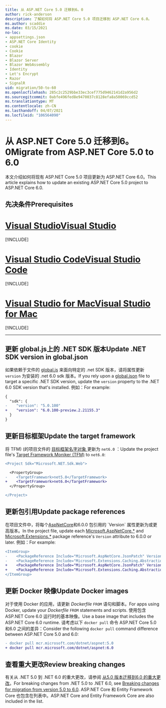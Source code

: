 ```yaml
---
title: 从 ASP.NET Core 5.0 迁移到6。0
author: rick-anderson
description: 了解如何将 ASP.NET Core 5.0 项目迁移到 ASP.NET Core 6.0。
ms.author: scaddie
ms.date: 03/15/2021
no-loc:
- appsettings.json
- ASP.NET Core Identity
- cookie
- Cookie
- Blazor
- Blazor Server
- Blazor WebAssembly
- Identity
- Let's Encrypt
- Razor
- SignalR
uid: migration/50-to-60
ms.openlocfilehash: 285c2c2529bbe33ec3cef775d9462141d2a956d2
ms.sourcegitcommit: 0abfe496fed8e9470037c8128efa8a50069ccd52
ms.translationtype: MT
ms.contentlocale: zh-CN
ms.lasthandoff: 04/07/2021
ms.locfileid: "106564090"
---
```

# <a name="migrate-from-aspnet-core-50-to-60"></a><span data-ttu-id="aa812-103">从 ASP.NET Core 5.0 迁移到6。0</span><span class="sxs-lookup"><span data-stu-id="aa812-103">Migrate from ASP.NET Core 5.0 to 6.0</span></span>

<span data-ttu-id="aa812-104">本文介绍如何将现有 ASP.NET Core 5.0 项目更新为 ASP.NET Core 6.0。</span><span class="sxs-lookup"><span data-stu-id="aa812-104">This article explains how to update an existing ASP.NET Core 5.0 project to ASP.NET Core 6.0.</span></span>

## <a name="prerequisites"></a><span data-ttu-id="aa812-105">先决条件</span><span class="sxs-lookup"><span data-stu-id="aa812-105">Prerequisites</span></span>

# <a name="visual-studio"></a>[<span data-ttu-id="aa812-106">Visual Studio</span><span class="sxs-lookup"><span data-stu-id="aa812-106">Visual Studio</span></span>](#tab/visual-studio)

[!INCLUDE[](~/includes/net-prereqs-vs-6.0.md)]

# <a name="visual-studio-code"></a>[<span data-ttu-id="aa812-107">Visual Studio Code</span><span class="sxs-lookup"><span data-stu-id="aa812-107">Visual Studio Code</span></span>](#tab/visual-studio-code)

[!INCLUDE[](~/includes/net-prereqs-vsc-6.0.md)]

# <a name="visual-studio-for-mac"></a>[<span data-ttu-id="aa812-108">Visual Studio for Mac</span><span class="sxs-lookup"><span data-stu-id="aa812-108">Visual Studio for Mac</span></span>](#tab/visual-studio-mac)

[!INCLUDE[](~/includes/net-prereqs-mac-6.0.md)]

---

## <a name="update-net-sdk-version-in-globaljson"></a><span data-ttu-id="aa812-109">更新 global.js上的 .NET SDK 版本</span><span class="sxs-lookup"><span data-stu-id="aa812-109">Update .NET SDK version in global.json</span></span>

<span data-ttu-id="aa812-110">如果依赖于文件的 [global.js](/dotnet/core/tools/global-json) 来面向特定的 .net SDK 版本，请将属性更新 `version` 为安装的 .net 6.0 sdk 版本。</span><span class="sxs-lookup"><span data-stu-id="aa812-110">If you rely upon a [global.json](/dotnet/core/tools/global-json) file to target a specific .NET SDK version, update the `version` property to the .NET 6.0 SDK version that's installed.</span></span> <span data-ttu-id="aa812-111">例如：</span><span class="sxs-lookup"><span data-stu-id="aa812-111">For example:</span></span>

```diff
{
  "sdk": {
-    "version": "5.0.100"
+    "version": "6.0.100-preview.2.21155.3"
  }
}
```

## <a name="update-the-target-framework"></a><span data-ttu-id="aa812-112">更新目标框架</span><span class="sxs-lookup"><span data-stu-id="aa812-112">Update the target framework</span></span>

<span data-ttu-id="aa812-113">将 TFM)  (的项目文件的 [目标框架名字对象 ](/dotnet/standard/frameworks) 更新为 `net6.0` ：</span><span class="sxs-lookup"><span data-stu-id="aa812-113">Update the project file's [Target Framework Moniker (TFM)](/dotnet/standard/frameworks) to `net6.0`:</span></span>

```diff
<Project Sdk="Microsoft.NET.Sdk.Web">

  <PropertyGroup>
-    <TargetFramework>net5.0</TargetFramework>
+    <TargetFramework>net6.0</TargetFramework>
  </PropertyGroup>

</Project>
```

## <a name="update-package-references"></a><span data-ttu-id="aa812-114">更新包引用</span><span class="sxs-lookup"><span data-stu-id="aa812-114">Update package references</span></span>

<span data-ttu-id="aa812-115">在项目文件中，将每个[AspNetCore](https://www.nuget.org/packages?q=Microsoft.AspNetCore.*)和6.0.0 包引用[](https://www.nuget.org/packages?q=Microsoft.Extensions.*)的 `Version` 属性更新为或更高版本。</span><span class="sxs-lookup"><span data-stu-id="aa812-115">In the project file, update each [Microsoft.AspNetCore.\*](https://www.nuget.org/packages?q=Microsoft.AspNetCore.*) and [Microsoft.Extensions.\*](https://www.nuget.org/packages?q=Microsoft.Extensions.*) package reference's `Version` attribute to 6.0.0 or later.</span></span> <span data-ttu-id="aa812-116">例如：</span><span class="sxs-lookup"><span data-stu-id="aa812-116">For example:</span></span>

```diff
<ItemGroup>
-    <PackageReference Include="Microsoft.AspNetCore.JsonPatch" Version="5.0.3" />
-    <PackageReference Include="Microsoft.Extensions.Caching.Abstractions" Version="5.0.0" />
+    <PackageReference Include="Microsoft.AspNetCore.JsonPatch" Version="6.0.0-preview.2.*" />
+    <PackageReference Include="Microsoft.Extensions.Caching.Abstractions" Version="6.0.0-preview.2.*" />
</ItemGroup>
```

## <a name="update-docker-images"></a><span data-ttu-id="aa812-117">更新 Docker 映像</span><span class="sxs-lookup"><span data-stu-id="aa812-117">Update Docker images</span></span>

<span data-ttu-id="aa812-118">对于使用 Docker 的应用，请更新 *Dockerfile* `FROM` 语句和脚本。</span><span class="sxs-lookup"><span data-stu-id="aa812-118">For apps using Docker, update your *Dockerfile* `FROM` statements and scripts.</span></span> <span data-ttu-id="aa812-119">使用包含 ASP.NET Core 6.0 运行时的基本映像。</span><span class="sxs-lookup"><span data-stu-id="aa812-119">Use a base image that includes the ASP.NET Core 6.0 runtime.</span></span> <span data-ttu-id="aa812-120">请考虑以下 `docker pull` 命令 ASP.NET Core 5.0 和6.0 之间的差异：</span><span class="sxs-lookup"><span data-stu-id="aa812-120">Consider the following `docker pull` command difference between ASP.NET Core 5.0 and 6.0:</span></span>

```diff
- docker pull mcr.microsoft.com/dotnet/aspnet:5.0
+ docker pull mcr.microsoft.com/dotnet/aspnet:6.0
```

## <a name="review-breaking-changes"></a><span data-ttu-id="aa812-121">查看重大更改</span><span class="sxs-lookup"><span data-stu-id="aa812-121">Review breaking changes</span></span>

<span data-ttu-id="aa812-122">有关从 .NET 5.0 到 .NET 6.0 的重大更改，请参阅 [从5.0 版本迁移到6.0 的重大更改](/dotnet/core/compatibility/6.0)。</span><span class="sxs-lookup"><span data-stu-id="aa812-122">For breaking changes from .NET 5.0 to .NET 6.0, see [Breaking changes for migration from version 5.0 to 6.0](/dotnet/core/compatibility/6.0).</span></span> <span data-ttu-id="aa812-123">ASP.NET Core 和 Entity Framework Core 也包含在列表中。</span><span class="sxs-lookup"><span data-stu-id="aa812-123">ASP.NET Core and Entity Framework Core are also included in the list.</span></span>
